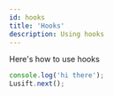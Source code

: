 ```yaml
---
id: hooks
title: 'Hooks'
description: Using hooks
---
```


Here's how to use hooks


```typescript
console.log('hi there');
Lusift.next();
```
